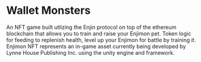 # Wallet Monsters
An NFT game built utlizing the Enjin protocol on top of the ethereum blockchain that allows you to train and raise your Enjimon pet. Token logic for feeding to replenish health, level up your Enjimon for battle by training it.
Enjimon NFT represents an in-game asset currently being developed by Lynne House Publishing Inc. using the unity engine and framework.


